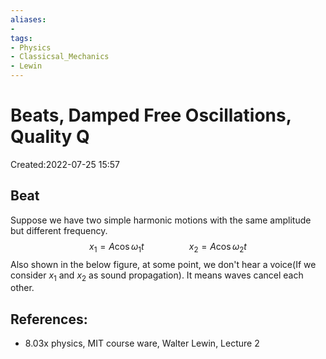 ```yaml
---
aliases: 
- 
tags:
- Physics
- Classicsal_Mechanics
- Lewin
---
```


# Beats, Damped Free Oscillations, Quality Q
Created:2022-07-25 15:57

## Beat
Suppose we have two simple harmonic motions with the same amplitude but different frequency.$$x_{1}= A\cos\omega_{1}t\hspace{2cm} x_{2} = A\cos\omega_{2}t$$
Also shown in the below figure, at some point, we don't hear a voice(If we consider $x_{1}$ and $x_{2}$ as sound propagation). It means waves cancel each other.

## References:
-  8.03x physics, MIT course ware, Walter Lewin, Lecture 2

